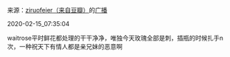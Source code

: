 来源：[ziruofeier（来自豆瓣）](https://www.douban.com/people/6478391/)的[广播](https://www.douban.com/people/6478391/status/2811879394/)


2020-02-15_07:35:04


waitrose平时鲜花都处理的干干净净，唯独今天玫瑰全部是刺，插瓶的时候扎手n次，一种祝天下有情人都是亲兄妹的恶意啊
